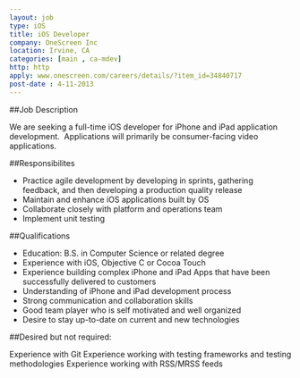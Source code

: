 ```yaml
---
layout: job
type: iOS
title: iOS Developer
company: OneScreen Inc
location: Irvine, CA
categories: [main , ca-mdev]
http: http
apply: www.onescreen.com/careers/details/?item_id=34840717
post-date : 4-11-2013
---
```


##Job Description

We are seeking a full-time iOS developer for iPhone and iPad application development. &nbsp;Applications will primarily be consumer-facing video applications.

##Responsibilites

* Practice agile development by developing in sprints, gathering feedback, and then developing a production quality release
* Maintain and enhance iOS applications built by OS
* Collaborate closely with platform and operations team
* Implement unit testing

##Qualifications

* Education: B.S. in Computer Science or related degree
* Experience with iOS, Objective C or Cocoa Touch
* Experience building complex iPhone and iPad Apps that have been successfully delivered to customers
* Understanding of iPhone and iPad development process
* Strong communication and collaboration skills
* Good team player who is self motivated and well organized
* Desire to stay up-to-date on current and new technologies

##Desired but not required:

Experience with Git
Experience working with testing frameworks and testing methodologies
Experience working with RSS/MRSS feeds

